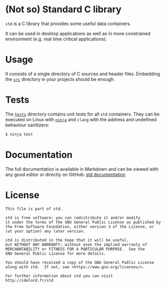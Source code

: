 # (Not so) Standard C library

`std` is a C library that provides some useful data containers.

It can be used in desktop applications as well as in more constrained
environment (e.g. real time critical applications).

# Usage

It consists of a single directory of C sources and header files. Embedding the
[`src`](src) directory in your projects should be enough.

# Tests

The [`tests`](tests) directory contains unit tests for all `std` containers.
They can be executed on Linux with [`ninja`](https://ninja-build.org/) and
`clang` with the address and undefined behaviour sanitizers:

``` sh
$ ninja test
```

# Documentation

The full documentation is available in Markdown and can be viewed with any good
editor or directly on GitHub: [std documentation](doc/std.md)

# License

    This file is part of std.

    std is free software: you can redistribute it and/or modify
    it under the terms of the GNU General Public License as published by
    the Free Software Foundation, either version 3 of the License, or
    (at your option) any later version.

    std is distributed in the hope that it will be useful,
    but WITHOUT ANY WARRANTY; without even the implied warranty of
    MERCHANTABILITY or FITNESS FOR A PARTICULAR PURPOSE.  See the
    GNU General Public License for more details.

    You should have received a copy of the GNU General Public License
    along with std.  If not, see <https://www.gnu.org/licenses/>.

    For further information about std you can visit
    http://cdelord.fr/std
